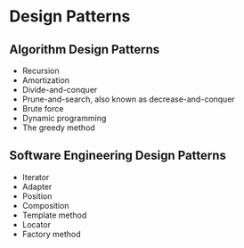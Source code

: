 # Design Patterns

## Algorithm Design Patterns 

- Recursion
- Amortization
- Divide-and-conquer
- Prune-and-search, also known as decrease-and-conquer 
- Brute force
- Dynamic programming
- The greedy method

## Software Engineering Design Patterns

- Iterator
- Adapter
- Position
- Composition
- Template method
- Locator
- Factory method
